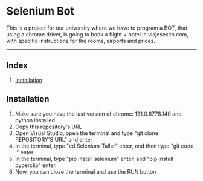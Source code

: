 # Selenium Bot

This is a project for our university where we have to program a BOT, that using a chrome driver, is going to book a flight + hotel in viajesexito.com, with specific instructions for the rooms, airports and prices.

---

## Index

1. [Installation](#installation)

## Installation

1. Make sure you have the last version of chrome: 131.0.6778.140 and python installed
2. Copy this repository's URL
3. Open Visual Studio, open the terminal and type "git clone REPOSITORY'S URL" and enter
4. In the terminal, type "cd Selenium-Taller" enter,  and then type "git code ." enter.
5. In the terminal, type "pip install selenium" enter, and "pip install pyperclip" enter.
6. Now, you can close the terminal and use the RUN button
